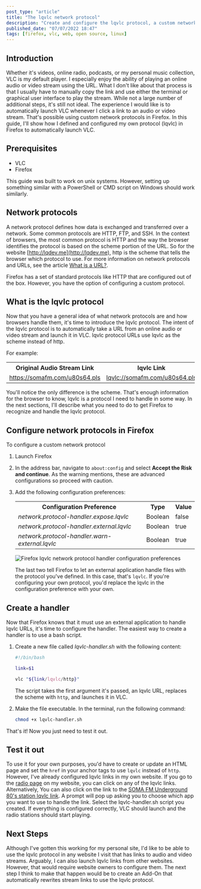 ```yaml
---
post_type: "article" 
title: "The lqvlc network protocol"
description: "Create and configure the lqvlc protocol, a custom network protocol to automatically launch audio and video streams in VLC from Firefox"
published_date: "07/07/2022 18:47"
tags: [firefox, vlc, web, open source, linux]
---
```


## Introduction

Whether it's videos, online radio, podcasts, or my personal music collection, VLC is my default player. I especially enjoy the ability of playing an online audio or video stream using the URL. What I don't like about that process is that I usually have to manually copy the link and use either the terminal or graphical user interface to play the stream. While not a large number of additional steps, it's still not ideal. The experience I would like is to automatically launch VLC whenever I click a link to an audio or video stream. That's possible using custom network protocols in Firefox. In this guide, I'll show how I defined and configured my own protocol (lqvlc) in Firefox to automatically launch VLC. 

## Prerequisites

- VLC
- Firefox

This guide was built to work on unix systems. However, setting up something similar with a PowerShell or CMD script on Windows should work similarly. 

## Network protocols

A network protocol defines how data is exchanged and transferred over a network. Some common protocols are HTTP, FTP, and SSH. In the context of browsers, the most common protocol is HTTP and the way the browser identifies the protocol is based on the scheme portion of the URL. So for the website [http://lqdev.me](http://lqdev.me), http is the scheme that tells the browser which protocol to use. For more information on network protocols and URLs, see the article [What is a URL?](https://developer.mozilla.org/docs/Learn/Common_questions/What_is_a_URL).

Firefox has a set of standard protocols like HTTP that are configured out of the box. However, you have the option of configuring a custom protocol. 

## What is the lqvlc protocol

Now that you have a general idea of what network protocols are and how browsers handle them, it's time to introduce the lqvlc protocol. The intent of the lqvlc protocol is to automatically take a URL from an online audio or video stream and launch it in VLC. lqvlc protocol URLs use lqvlc as the scheme instead of http. 

For example:

<table class="table">
    <tr>
        <th>Original Audio Stream Link</th>
        <th>lqvlc Link</th>
    </tr>
    <tr>
        <td><a href="https://somafm.com/u80s64.pls">https://somafm.com/u80s64.pls</a></td>
        <td><a href="lqvlc://somafm.com/u80s64.pls">lqvlc://somafm.com/u80s64.pls</a></td>
    </tr>    
</table>

You'll notice the only difference is the scheme. That's enough information for the browser to know, lqvlc is a protocol I need to handle in some way. In the next sections, I'll describe what you need to do to get Firefox to recognize and handle the lqvlc protocol. 

## Configure network protocols in Firefox

To configure a custom network protocol

1. Launch Firefox
1. In the address bar, navigate to `about:config` and select **Accept the Risk and continue**. As the warning mentions, these are advanced configurations so proceed with caution.
1. Add the following configuration preferences:

    <table class="table">
        <tr>
            <th>Configuration Preference</th>
            <th>Type</th>
            <th>Value</th>
        </tr>
        <tr>
            <td><i>network.protocol-handler.expose.lqvlc</i></td>
            <td>Boolean</td>
            <td>false</td>
        </tr>                            
        <tr>
            <td><i>network.protocol-handler.external.lqvlc</i></td>
            <td>Boolean</td>
            <td>true</td>
        </tr>
        <tr>
            <td><i>network.protocol-handler.warn-external.lqvlc</i></td>
            <td>Boolean</td>
            <td>true</td>
        </tr>
    </table>

    ![Firefox lqvlc network protocol handler configuration preferences](https://user-images.githubusercontent.com/11130940/177898847-79cce773-9275-4e4d-8e7c-a6b5fbfe8f48.png)


    The last two tell Firefox to let an external application handle files with the protocol you've defined. In this case, that's `lqvlc`. If you're configuring your own protocol, you'd replace the lqvlc in the configuration preference with your own.

## Create a handler

Now that Firefox knows that it must use an external application to handle lqvlc URLs, it's time to configure the handler. The easiest way to create a handler is to use a bash script. 

1. Create a new file called *lqvlc-handler.sh* with the following content:

    ```bash
    #!/bin/bash

    link=$1

    vlc "${link/lqvlc/http}"
    ```

    The script takes the first argument it's passed, an lqvlc URL, replaces the scheme with `http`, and launches it in VLC.

1. Make the file executable. In the terminal, run the following command:

    ```bash
    chmod +x lqvlc-handler.sh
    ```

That's it! Now you just need to test it out. 

## Test it out

To use it for your own purposes, you'd have to create or update an HTML page and set the `href` in your anchor tags to use `lqvlc` instead of `http`. However, I've already configured lqvlc links in my own website. If you go to the [radio page](/radio) on my website, you can click on any of the lqvlc links. Alternatively, You can also click on the link to the [SOMA FM Underground 80's station lqvlc link](lqvlc://somafm.com/u80s64.pls). A prompt will pop up asking you to choose which app you want to use to handle the link. Select the lqvlc-handler.sh script you created. If everything is configured correctly, VLC should launch and the radio stations should start playing. 

## Next Steps

Although I've gotten this working for my personal site, I'd like to be able to use the lqvlc protocol in any website I visit that has links to audio and video streams. Arguably, I can also launch lqvlc links from other websites. However, that would require website owners to configure them. The next step I think to make that happen would be to create an Add-On that automatically rewrites stream links to use the lqvlc protocol. 